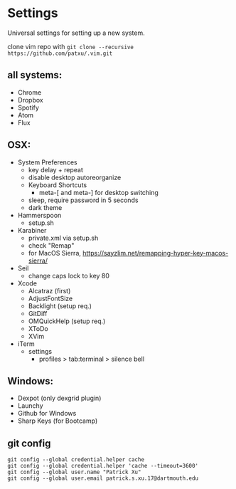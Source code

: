 # Settings

Universal settings for setting up a new system.

clone vim repo with `git clone --recursive https://github.com/patxu/.vim.git`

## all systems:
- Chrome  
- Dropbox  
- Spotify  
- Atom
- Flux

## OSX:
- System Preferences
  - key delay + repeat
  - disable desktop autoreorganize
  - Keyboard Shortcuts
    - meta-[ and meta-] for desktop switching
  - sleep, require password in 5 seconds
  - dark theme
- Hammerspoon   
  - setup.sh
- Karabiner   
  - private.xml via setup.sh
  - check "Remap"
  - for MacOS Sierra, https://sayzlim.net/remapping-hyper-key-macos-sierra/
- Seil  
  - change caps lock to key 80  
- Xcode
  - Alcatraz (first)
  - AdjustFontSize
  - Backlight (setup req.)
  - GitDiff
  - OMQuickHelp (setup req.)
  - XToDo
  - XVim
- iTerm
  - settings
    - profiles > tab:terminal > silence bell

## Windows:
- Dexpot (only dexgrid plugin)
- Launchy  
- Github for Windows  
- Sharp Keys (for Bootcamp)

## git config
`git config --global credential.helper cache`  
`git config --global credential.helper 'cache --timeout=3600'`  
`git config --global user.name "Patrick Xu"`  
`git config --global user.email patrick.s.xu.17@dartmouth.edu`  
